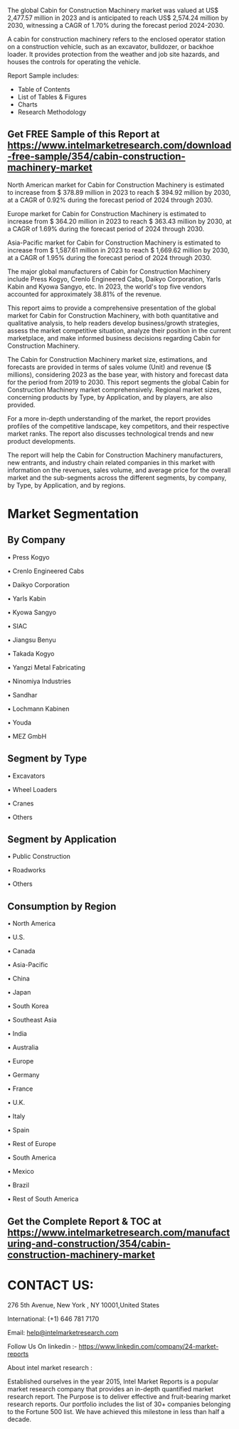 
The global Cabin for Construction Machinery market was valued at US$ 2,477.57 million in 2023 and is anticipated to reach US$ 2,574.24 million by 2030, witnessing a CAGR of 1.70% during the forecast period 2024-2030.

A cabin for construction machinery refers to the enclosed operator station on a construction vehicle, such as an excavator, bulldozer, or backhoe loader. It provides protection from the weather and job site hazards, and houses the controls for operating the vehicle.

Report Sample includes:

- Table of Contents
- List of Tables & Figures
- Charts
- Research Methodology

Get FREE Sample of this Report at https://www.intelmarketresearch.com/download-free-sample/354/cabin-construction-machinery-market
-

North American market for Cabin for Construction Machinery is estimated to increase from $ 378.89 million in 2023 to reach $ 394.92 million by 2030, at a CAGR of 0.92% during the forecast period of 2024 through 2030.

Europe market for Cabin for Construction Machinery is estimated to increase from $ 364.20 million in 2023 to reach $ 363.43 million by 2030, at a CAGR of 1.69% during the forecast period of 2024 through 2030.

Asia-Pacific market for Cabin for Construction Machinery is estimated to increase from $ 1,587.61 million in 2023 to reach $ 1,669.62 million by 2030, at a CAGR of 1.95% during the forecast period of 2024 through 2030.

The major global manufacturers of Cabin for Construction Machinery include Press Kogyo, Crenlo Engineered Cabs, Daikyo Corporation, YarIs Kabin and Kyowa Sangyo, etc. In 2023, the world's top five vendors accounted for approximately 38.81% of the revenue.

This report aims to provide a comprehensive presentation of the global market for Cabin for Construction Machinery, with both quantitative and qualitative analysis, to help readers develop business/growth strategies, assess the market competitive situation, analyze their position in the current marketplace, and make informed business decisions regarding Cabin for Construction Machinery.

The Cabin for Construction Machinery market size, estimations, and forecasts are provided in terms of sales volume (Unit) and revenue ($ millions), considering 2023 as the base year, with history and forecast data for the period from 2019 to 2030. This report segments the global Cabin for Construction Machinery market comprehensively. Regional market sizes, concerning products by Type, by Application, and by players, are also provided.

For a more in-depth understanding of the market, the report provides profiles of the competitive landscape, key competitors, and their respective market ranks. The report also discusses technological trends and new product developments.

The report will help the Cabin for Construction Machinery manufacturers, new entrants, and industry chain related companies in this market with information on the revenues, sales volume, and average price for the overall market and the sub-segments across the different segments, by company, by Type, by Application, and by regions.

Market Segmentation
=
By Company
-
•	Press Kogyo

•	Crenlo Engineered Cabs

•	Daikyo Corporation

•	YarIs Kabin

•	Kyowa Sangyo

•	SIAC

•	Jiangsu Benyu

•	Takada Kogyo

•	Yangzi Metal Fabricating

•	Ninomiya Industries

•	Sandhar

•	Lochmann Kabinen

•	Youda

•	MEZ GmbH

Segment by Type
-
•	Excavators

•	Wheel Loaders

•	Cranes

•	Others

Segment by Application
-
•	Public Construction

•	Roadworks

•	Others

Consumption by Region
-

•	North America

•	U.S.

•	Canada

•	Asia-Pacific

•	China

•	Japan

•	South Korea

•	Southeast Asia

•	India

•	Australia

•	Europe

•	Germany

•	France

•	U.K.

•	Italy

•	Spain

•	Rest of Europe

•	South America

•	Mexico

•	Brazil

•	Rest of South America


Get the Complete Report & TOC at https://www.intelmarketresearch.com/manufacturing-and-construction/354/cabin-construction-machinery-market
-

CONTACT US:
=
276 5th Avenue, New York , NY 10001,United States


International: (+1) 646 781 7170

Email: help@intelmarketresearch.com

Follow Us On linkedin :- https://www.linkedin.com/company/24-market-reports

About intel market research :

Established ourselves in the year 2015, Intel Market Reports is a popular market research company that provides an in-depth quantified market research report. The Purpose is to deliver effective and fruit-bearing market research reports. Our portfolio includes the list of 30+ companies belonging to the Fortune 500 list. We have achieved this milestone in less than half a decade.
